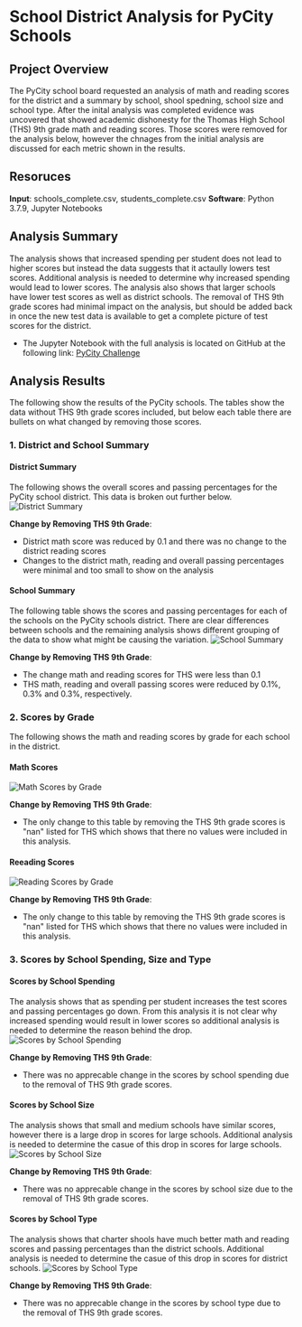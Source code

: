 # School District Analysis for PyCity Schools

## Project Overview
The PyCity school board requested an analysis of math and reading scores for the district and a summary by school, shool spedning, school size and school type. After the inital analysis was completed evidence was uncovered that showed academic dishonesty for the Thomas High School (THS) 9th grade math and reading scores. Those scores were removed for the analysis below, however the chnages from the initial analysis are discussed for each metric shown in the results. 

## Resoruces
**Input**: schools_complete.csv, students_complete.csv 
**Software**: Python 3.7.9, Jupyter Notebooks

## Analysis Summary
The analysis shows that increased spending per student does not lead to higher scores but instead the data suggests that it actaully lowers test scores. Additional analysis is needed to determine why increased spending would lead to lower scores. The analysis also shows that larger schools have lower test scores as well as district schools.
The removal of THS 9th grade scores had minimal impact on the analysis, but should be added back in once the new test data is available to get a complete picture of test scores for the district. 

- The Jupyter Notebook with the full analysis is located on GitHub at the following link: [PyCity Challenge](https://github.com/mhorstman/School_District_Analysis/blob/main/PyCitySchools_Challenge.ipynb)

## Analysis Results
The following show the results of the PyCity schools. The tables show the data without THS 9th grade scores included, but below each table there are bullets on what changed by removing those scores. 

### 1. District and School Summary
#### District Summary
The following shows the overall scores and passing percentages for the PyCity school district. This data is broken out further below. 
![District Summary](https://github.com/mhorstman/School_District_Analysis/blob/main/Analysis/District_Summary.png)

**Change by Removing THS 9th Grade**: 
 - District math score was reduced by 0.1 and there was no change to the district reading scores
 - Changes to the district math, reading and overall passing percentages were minimal and too small to show on the analysis

#### School Summary
The following table shows the scores and passing percentages for each of the schools on the PyCity schools district. There are clear differences between schools and the remaining analysis shows different grouping of the data to show what might be causing the variation. 
![School Summary](https://github.com/mhorstman/School_District_Analysis/blob/main/Analysis/School_Summary.png)

**Change by Removing THS 9th Grade**:
 - The change math and reading scores for THS were less than 0.1
 - THS  math, reading and overall passing scores were reduced by 0.1%, 0.3% and 0.3%, respectively.

### 2. Scores by Grade
The following shows the math and reading scores by grade for each school in the district. 
#### Math Scores
![Math Scores by Grade](https://github.com/mhorstman/School_District_Analysis/blob/main/Analysis/Math_Scores_by_Grade.png)

**Change by Removing THS 9th Grade**: 
 - The only change to this table by removing the THS 9th grade scores is "nan" listed for THS which shows that there no values were included in this analysis. 

#### Reeading Scores
![Reading Scores by Grade](https://github.com/mhorstman/School_District_Analysis/blob/main/Analysis/Reading_Scores_by_Grade.png)

**Change by Removing THS 9th Grade**: 
 - The only change to this table by removing the THS 9th grade scores is "nan" listed for THS which shows that there no values were included in this analysis. 

### 3. Scores by School Spending, Size and Type
#### Scores by School Spending
The analysis shows that as spending per student increases the test scores and passing percentages go down. From this analysis it is not clear why increased spending would result in lower scores so additional analysis is needed to determine the reason behind the drop. 
![Scores by School Spending](https://github.com/mhorstman/School_District_Analysis/blob/main/Analysis/Scores_by_School_Spending.png)

**Change by Removing THS 9th Grade**: 
 - There was no apprecable change in the scores by school spending due to the removal of THS 9th grade scores. 

#### Scores by School Size
The analysis shows that small and medium schools have similar scores, however there is a large drop in scores for large schools. Additional analysis is needed to determine the casue of this drop in scores for large schools. 
![Scores by School Size](https://github.com/mhorstman/School_District_Analysis/blob/main/Analysis/Scores_by_School_Size.png)

**Change by Removing THS 9th Grade**: 
 - There was no apprecable change in the scores by school size due to the removal of THS 9th grade scores. 

#### Scores by School Type
The analysis shows that charter shools have much better math and reading scores and passing percentages than the district schools. Additional analysis is needed to determine the casue of this drop in scores for district schools. 
![Scores by School Type](https://github.com/mhorstman/School_District_Analysis/blob/main/Analysis/Scores_by_School_Type.png)

**Change by Removing THS 9th Grade**: 
 - There was no apprecable change in the scores by school type due to the removal of THS 9th grade scores. 
